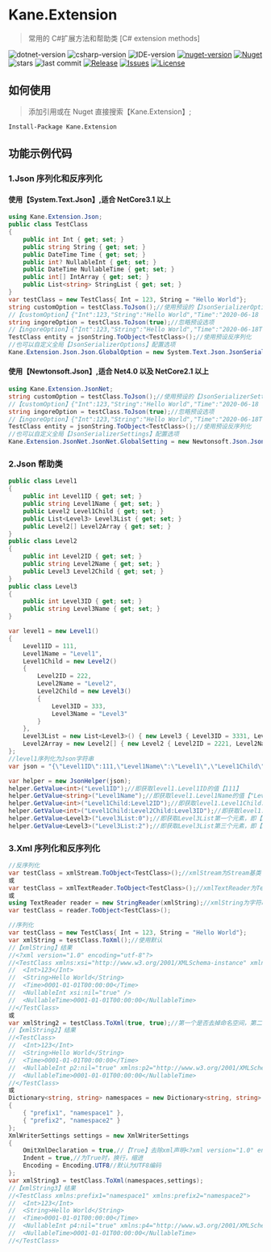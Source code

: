 # Kane.Extension

> 常用的 C#扩展方法和帮助类 [C# extension methods]

![dotnet-version](https://img.shields.io/badge/.net-%3E%3D4.0-blue.svg?style=flat-square&cacheSeconds=604800)
![csharp-version](https://img.shields.io/badge/C%23-8.0-gr.svg?style=flat-square&cacheSeconds=604800)
![IDE-version](https://img.shields.io/badge/IDE-vs2019-blue.svg?style=flat-square&cacheSeconds=604800)
[![nuget-version](https://img.shields.io/nuget/v/Kane.Extension.svg?style=flat-square&cacheSeconds=604800)](https://www.nuget.org/packages/Kane.Extension)
[![Nuget](https://img.shields.io/nuget/dt/Kane.Extension?style=flat-square&cacheSeconds=604800)](https://www.nuget.org/packages/Kane.Extension)
![stars](https://img.shields.io/github/stars/KaneLeung/Kane.Extension?style=flat-square&cacheSeconds=604800)
![last commit](https://img.shields.io/github/last-commit/KaneLeung/Kane.Extension?style=flat-square&cacheSeconds=604800)
[![Release](https://img.shields.io/github/release/KaneLeung/Kane.Extension.svg?style=flat-square&cacheSeconds=604800)](https://github.com/KaneLeung/Kane.Extension/releases/latest)
[![Issues](https://img.shields.io/github/issues/KaneLeung/Kane.Extension.svg?style=flat-square)](https://github.com/KaneLeung/Kane.Extension/issues)
[![License](https://img.shields.io/badge/license-MIT-blue.svg?style=flat-square)](https://github.com/KaneLeung/Kane.Extension/blob/master/LICENSE)

## 如何使用

> 添加引用或在 Nuget 直接搜索【Kane.Extension】;

`Install-Package Kane.Extension`

## 功能示例代码

### 1.Json 序列化和反序列化

#### 使用【System.Text.Json】,适合 NetCore3.1 以上

```csharp
using Kane.Extension.Json;
public class TestClass
{
    public int Int { get; set; }
    public string String { get; set; }
    public DateTime Time { get; set; }
    public int? NullableInt { get; set; }
    public DateTime NullableTime { get; set; }
    public int[] IntArray { get; set; }
    public List<string> StringList { get; set; }
}
var testClass = new TestClass{ Int = 123, String = "Hello World"};
string customOption = testClass.ToJson();//使用预设的【JsonSerializerOptions】
//【customOption】{"Int":123,"String":"Hello World","Time":"2020-06-18 00:00:00","NullableTime":"0001-01-01 00:00:00"}
string ingoreOption = testClass.ToJson(true);//忽略预设选项
//【ingoreOption】{"Int":123,"String":"Hello World","Time":"2020-06-18T00:00:00","NullableInt":null,"NullableTime":"0001-01-01T00:00:00","IntArray":null,"StringList":null}
TestClass entity = jsonString.ToObject<TestClass>();//使用预设反序列化
//也可以自定义全局【JsonSerializerOptions】配置选项
Kane.Extension.Json.Json.GlobalOption = new System.Text.Json.JsonSerializerOptions();
```

#### 使用【Newtonsoft.Json】,适合 Net4.0 以及 NetCore2.1 以上

```csharp
using Kane.Extension.JsonNet;
string customOption = testClass.ToJson();//使用预设的【JsonSerializerSettings】
//【customOption】{"Int":123,"String":"Hello World","Time":"2020-06-18 00:00:00","NullableTime":"0001-01-01 00:00:00"}
string ingoreOption = testClass.ToJson(true);//忽略预设选项
//【ingoreOption】{"Int":123,"String":"Hello World","Time":"2020-06-18T00:00:00","NullableInt":null,"NullableTime":"0001-01-01T00:00:00","IntArray":null,"StringList":null}
TestClass entity = jsonString.ToObject<TestClass>();//使用预设反序列化
//也可以自定义全局【JsonSerializerSettings】配置选项
Kane.Extension.JsonNet.JsonNet.GlobalSetting = new Newtonsoft.Json.JsonSerializerSettings();
```

### 2.Json 帮助类

```csharp
public class Level1
{
    public int Level1ID { get; set; }
    public string Level1Name { get; set; }
    public Level2 Level1Child { get; set; }
    public List<Level3> Level3List { get; set; }
    public Level2[] Level2Array { get; set; }
}
public class Level2
{
    public int Level2ID { get; set; }
    public string Level2Name { get; set; }
    public Level3 Level2Child { get; set; }
}
public class Level3
{
    public int Level3ID { get; set; }
    public string Level3Name { get; set; }
}

var level1 = new Level1()
{
    Level1ID = 111,
    Level1Name = "Level1",
    Level1Child = new Level2()
    {
        Level2ID = 222,
        Level2Name = "Level2",
        Level2Child = new Level3()
        {
            Level3ID = 333,
            Level3Name = "Level3"
        }
    },
    Level3List = new List<Level3>() { new Level3 { Level3ID = 3331, Level3Name = "Level31" }, new Level3 { Level3ID = 3332, Level3Name = "Level32" }, new Level3 { Level3ID = 3333, Level3Name = "Level33" } },
    Level2Array = new Level2[] { new Level2 { Level2ID = 2221, Level2Name = "Level21" }, new Level2 { Level2ID = 2222, Level2Name = "Level22" }, new Level2 { Level2ID = 2223, Level2Name = "Level23" } }
};
//level1序列化为Json字符串
var json = "{\"Level1ID\":111,\"Level1Name\":\"Level1\",\"Level1Child\":{\"Level2ID\":222,\"Level2Name\":\"Level2\",\"Level2Child\":{\"Level3ID\":333,\"Level3Name\":\"Level3\"}},\"Level3List\":[{\"Level3ID\":3331,\"Level3Name\":\"Level31\"},{\"Level3ID\":3332,\"Level3Name\":\"Level32\"},{\"Level3ID\":3333,\"Level3Name\":\"Level33\"}],\"Level2Array\":[{\"Level2ID\":2221,\"Level2Name\":\"Level21\"},{\"Level2ID\":2222,\"Level2Name\":\"Level22\"},{\"Level2ID\":2223,\"Level2Name\":\"Level23\"}]}";

var helper = new JsonHelper(json);
helper.GetValue<int>("Level1ID");//即获取level1.Level1ID的值【111】
helper.GetValue<string>("Level1Name");//即获取level1.Level1Name的值【"Level1"】
helper.GetValue<int>("Level1Child:Level2ID");//即获取level1.Level1Child.Level2ID的值【222】
helper.GetValue<int>("Level1Child:Level2Child:Level3ID");//即获取level1.Level1Child.Level2Child.Level3ID的值【333】
helper.GetValue<Level3>("Level3List:0");//即获取Level3List第一个元素，即【Level3 { Level3ID = 3331, Level3Name = "Level31" }】
helper.GetValue<Level3>("Level3List:2");//即获取Level3List第三个元素，即【Level3 { Level3ID = 3333, Level3Name = "Level33" }】
```

### 3.Xml 序列化和反序列化

```csharp
//反序列化
var testClass = xmlStream.ToObject<TestClass>();//xmlStream为Stream基类
或
var testClass = xmlTextReader.ToObject<TestClass>();//xmlTextReader为TextReader类
或
using TextReader reader = new StringReader(xmlString);//xmlString为字符串
var testClass = reader.ToObject<TestClass>();

//序列化
var testClass = new TestClass{ Int = 123, String = "Hello World"};
var xmlString = testClass.ToXml();//使用默认
//【xmlString】结果
//<?xml version="1.0" encoding="utf-8"?>
//<TestClass xmlns:xsi="http://www.w3.org/2001/XMLSchema-instance" xmlns:xsd="http://www.w3.org/2001/XMLSchema">
//  <Int>123</Int>
//  <String>Hello World</String>
//  <Time>0001-01-01T00:00:00</Time>
//  <NullableInt xsi:nil="true" />
//  <NullableTime>0001-01-01T00:00:00</NullableTime>
//</TestClass>
或
var xmlString2 = testClass.ToXml(true, true);//第一个是否去掉命名空间，第二个是否去掉版本信息
//【xmlString2】结果
//<TestClass>
//  <Int>123</Int>
//  <String>Hello World</String>
//  <Time>0001-01-01T00:00:00</Time>
//  <NullableInt p2:nil="true" xmlns:p2="http://www.w3.org/2001/XMLSchema-instance" />
//  <NullableTime>0001-01-01T00:00:00</NullableTime>
//</TestClass>
或
Dictionary<string, string> namespaces = new Dictionary<string, string>
{
    { "prefix1", "namespace1" },
    { "prefix2", "namespace2" }
};
XmlWriterSettings settings = new XmlWriterSettings
{
    OmitXmlDeclaration = true,//【True】去除xml声明<?xml version="1.0" encoding="utf-8"?>
    Indent = true,//为True时，换行，缩进
    Encoding = Encoding.UTF8//默认为UTF8编码
};
var xmlString3 = testClass.ToXml(namespaces,settings);
//【xmlString3】结果
//<TestClass xmlns:prefix1="namespace1" xmlns:prefix2="namespace2">
//  <Int>123</Int>
//  <String>Hello World</String>
//  <Time>0001-01-01T00:00:00</Time>
//  <NullableInt p4:nil="true" xmlns:p4="http://www.w3.org/2001/XMLSchema-instance" />
//  <NullableTime>0001-01-01T00:00:00</NullableTime>
//</TestClass>
```